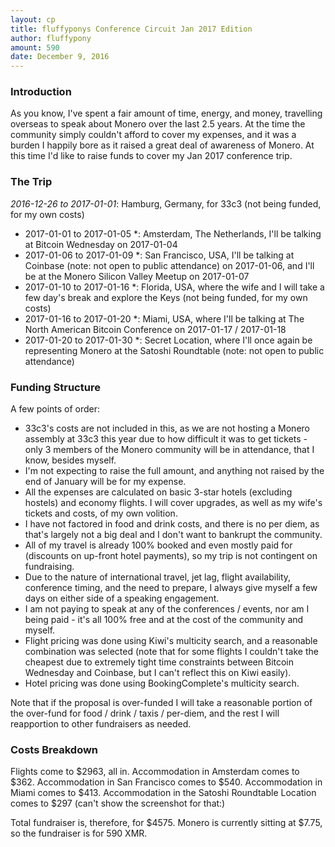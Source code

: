 ```yaml
---
layout: cp
title: fluffyponys Conference Circuit Jan 2017 Edition
author: fluffypony
amount: 590
date: December 9, 2016
---
```




### Introduction

As you know, I've spent a fair amount of time, energy, and money, travelling overseas to speak about Monero over the last 2.5 years. At the time the community simply couldn't afford to cover my expenses, and it was a burden I happily bore as it raised a great deal of awareness of Monero. At this time I'd like to raise funds to cover my Jan 2017 conference trip.

### The Trip

*2016-12-26 to 2017-01-01*: Hamburg, Germany, for 33c3 (not being funded, for my own costs)
* 2017-01-01 to 2017-01-05 *: Amsterdam, The Netherlands, I'll be talking at Bitcoin Wednesday on 2017-01-04
* 2017-01-06 to 2017-01-09 *: San Francisco, USA, I'll be talking at Coinbase (note: not open to public attendance) on 2017-01-06, and I'll be at the Monero Silicon Valley Meetup on 2017-01-07
* 2017-01-10 to 2017-01-16 *: Florida, USA, where the wife and I will take a few day's break and explore the Keys (not being funded, for my own costs)
* 2017-01-16 to 2017-01-20 *: Miami, USA, where I'll be talking at The North American Bitcoin Conference on 2017-01-17 / 2017-01-18
* 2017-01-20 to 2017-01-30 *: Secret Location, where I'll once again be representing Monero at the Satoshi Roundtable (note: not open to public attendance)

### Funding Structure

A few points of order:

- 33c3's costs are not included in this, as we are not hosting a Monero assembly at 33c3 this year due to how difficult it was to get tickets - only 3 members of the Monero community will be in attendance, that I know, besides myself.
- I'm not expecting to raise the full amount, and anything not raised by the end of January will be for my expense.
- All the expenses are calculated on basic 3-star hotels (excluding hostels) and economy flights. I will cover upgrades, as well as my wife's tickets and costs, of my own volition.
- I have not factored in food and drink costs, and there is no per diem, as that's largely not a big deal and I don't want to bankrupt the community.
- All of my travel is already 100% booked and even mostly paid for (discounts on up-front hotel payments), so my trip is not contingent on fundraising.
- Due to the nature of international travel, jet lag, flight availability, conference timing, and the need to prepare, I always give myself a few days on either side of a speaking engagement.
- I am not paying to speak at any of the conferences / events, nor am I being paid - it's all 100% free and at the cost of the community and myself.
- Flight pricing was done using Kiwi's multicity search, and a reasonable combination was selected (note that for some flights I couldn't take the cheapest due to extremely tight time constraints between Bitcoin Wednesday and Coinbase, but I can't reflect this on Kiwi easily).
- Hotel pricing was done using BookingComplete's multicity search.

Note that if the proposal is over-funded I will take a reasonable portion of the over-fund for food / drink / taxis / per-diem, and the rest I will reapportion to other fundraisers as needed.

### Costs Breakdown

Flights come to $2963, all in.
Accommodation in Amsterdam comes to $362.
Accommodation in San Francisco comes to $540.
Accommodation in Miami comes to $413.
Accommodation in the Satoshi Roundtable Location comes to $297 (can't show the screenshot for that:)

Total fundraiser is, therefore, for $4575. Monero is currently sitting at $7.75, so the fundraiser is for 590 XMR.

